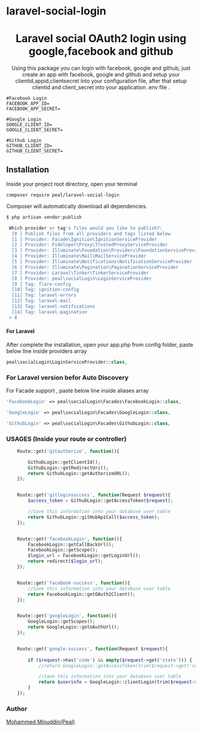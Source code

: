 # laravel-social-login 

<h1 align="center">Laravel social OAuth2 login using google,facebook and github </h1>

<p align="center">
Using this package you can login with facebook, google and github, just create an app with facebook, google and github and setup your clientid,appid,clientsecret into your configuration file, after that setup clientid and client_secret into your application .env file .

```shell
#Facebook Login
FACEBOOK_APP_ID=
FACEBOOK_APP_SECRET=

#Google Login
GOOGLE_CLIENT_ID=
GOOGLE_CLIENT_SECRET=

#Github Login
GITHUB_CLIENT_ID=
GITHUB_CLIENT_SECRET=

```
</p>

## Installation

Inside your project root directory, open your terminal

```shell
composer require peal/laravel-social-login
```

Composer will automatically download all dependencies.

```php
$ php artisan vendor:publish

 Which provider or tag's files would you like to publish?:
  [0 ] Publish files from all providers and tags listed below
  [1 ] Provider: Facade\Ignition\IgnitionServiceProvider
  [2 ] Provider: Fideloper\Proxy\TrustedProxyServiceProvider
  [3 ] Provider: Illuminate\Foundation\Providers\FoundationServiceProvider
  [4 ] Provider: Illuminate\Mail\MailServiceProvider
  [5 ] Provider: Illuminate\Notifications\NotificationServiceProvider
  [6 ] Provider: Illuminate\Pagination\PaginationServiceProvider
  [7 ] Provider: Laravel\Tinker\TinkerServiceProvider
  [8 ] Provider: peal\socialLogin\LoginServiceProvider
  [9 ] Tag: flare-config
  [10] Tag: ignition-config
  [11] Tag: laravel-errors
  [12] Tag: laravel-mail
  [13] Tag: laravel-notifications
  [14] Tag: laravel-pagination
 > 8


```

#### For Laravel

After complete the installation, open your app.php from config folder, paste below line inside providers array 

```php
peal\socialLogin\LoginServiceProvider::class,
```
### For Laravel version befor Auto Discovery

For Facade support , paste below line inside aliases array

```php
'FacebookLogin' => peal\socialLogin\Facades\FacebookLogin::class,
```

```php
'GoogleLogin' => peal\socialLogin\Facades\GoogleLogin::class,
```

```php
'GithubLogin' => peal\socialLogin\Facades\GithubLogin::class,
```

### USAGES (Inside your route or controller) 
```php 
    Route::get('gitauthorize', function(){

        GithubLogin::getClientId();
        GithubLogin::getRedirectUri();
        return GithubLogin::getAuthorizeURL();
    });


    Route::get('gitloginsuccess', function(Request $request){
        $access_token = GithubLogin::getAccessToken($request);

        //Save this information into your database user table
        return GithubLogin::gitHubApiCall($access_token);
    });


    Route::get('facebookLogin', function(){
        FacebookLogin::getCallBackUrl();
        FacebookLogin::getScope();
        $login_url = FacebookLogin::getLoginUrl();
        return redirect($login_url);
    });


    Route::get('facebook-success', function(){
        //Save this information into your database user table
        return FacebookLogin::getOAuth2Client();
    });


    Route::get('googleLogin', function(){
        GoogleLogin::getScopes();
        return GoogleLogin::gotoAuthUrl();
    });


    Route::get('google-success', function(Request $request){
        
        if ($request->has('code') && empty($request->get('state'))) {
            //return GoogleLogin::getAccessToken(trim($request->get('code')));

            //Save this information into your database user table
            return $userinfo = GoogleLogin::clientLogin(trim($request->get('code')));
        }    
    });

```

### Author

[Mohammed Minuddin(Peal)](https://moinshareidea.wordpress.com)